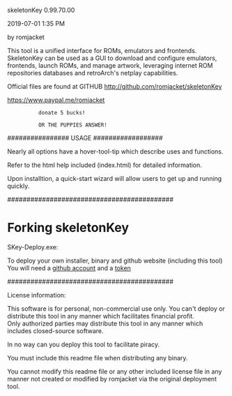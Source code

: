 skeletonKey 0.99.70.00

 2019-07-01 1:35 PM
 
by romjacket 

This tool is a unified interface for ROMs, emulators and frontends.
SkeletonKey can be used as a GUI to download and configure emulators, frontends, 
launch ROMs, and manage artwork, leveraging internet ROM repositories databases 
and retroArch's netplay capabilities.

Official files are found at GITHUB
http://github.com/romjacket/skeletonKey


https://www.paypal.me/romjacket

              donate 5 bucks!  
              
              OR THE PUPPIES ANSWER!
  


################  USAGE  ##################

Nearly all options have a hover-tool-tip which describe uses and functions.

Refer to the html help included (index.html) for detailed information.

Upon installtion, a quick-start wizard will allow users to get up and running quickly.

###########################################

# Forking skeletonKey

SKey-Deploy.exe:  

To deploy your own installer, binary and github website (including this tool) 
You will need a [github account](https://github.com/join) and a [token](https://github.com/settings/tokens)

###########################################

License information:

This software is for personal, non-commercial use only.
You can't deploy or distribute this tool in any manner which facilitates financial profit.  
Only authorized parties may distribute this tool in any manner which includes closed-source software.  

In no way can you deploy this tool to facilitate piracy.  

You must include this readme file when distributing any binary.

You cannot modify this readme file or any other included license file in any manner not created or modified by romjacket via the original deployment tool.
